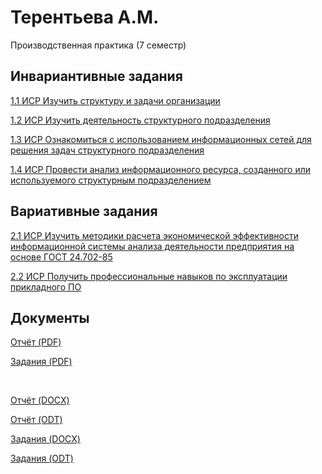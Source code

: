 # Терентьева А.М.
<p>Производственная практика (7 семестр)</p>

## Инвариантивные задания
<p><a href="https://github.com/t-anastasia/tech-prac-7-sem-2021/blob/main/1.1%20%D0%98%D0%A1%D0%A0%20%D0%A2%D0%B5%D1%80%D0%B5%D0%BD%D1%82%D1%8C%D0%B5%D0%B2%D0%B0%20%D0%90.%D0%9C..pdf">1.1 ИСР Изучить структуру и задачи организации</a></p>
<p><a href="https://github.com/t-anastasia/tech-prac-7-sem-2021/blob/main/1.2%20%D0%98%D0%A1%D0%A0%20%D0%A2%D0%B5%D1%80%D0%B5%D0%BD%D1%82%D1%8C%D0%B5%D0%B2%D0%B0%20%D0%90.%D0%9C..pdf">1.2 ИСР Изучить деятельность структурного подразделения</a></p>
<p><a href="https://github.com/t-anastasia/tech-prac-7-sem-2021/blob/main/1.3%20%D0%98%D0%A1%D0%A0%20%D0%A2%D0%B5%D1%80%D0%B5%D0%BD%D1%82%D1%8C%D0%B5%D0%B2%D0%B0%20%D0%90.%D0%9C..pdf">1.3 ИСР Ознакомиться с использованием информационных сетей для решения задач структурного подразделения</a></p>
<p><a href="https://github.com/t-anastasia/tech-prac-7-sem-2021/blob/main/1.4%20%D0%98%D0%A1%D0%A0%20%D0%A2%D0%B5%D1%80%D0%B5%D0%BD%D1%82%D1%8C%D0%B5%D0%B2%D0%B0%20%D0%90.%D0%9C..pdf">1.4 ИСР Провести анализ информационного ресурса, созданного или используемого структурным подразделением</a></p>


## Вариативные задания
<p><a href="https://github.com/t-anastasia/tech-prac-7-sem-2021/blob/main/2.1%20%D0%92%D0%A1%D0%A0%20%D0%A2%D0%B5%D1%80%D0%B5%D0%BD%D1%82%D1%8C%D0%B5%D0%B2%D0%B0%20%D0%90.%D0%9C..pdf">2.1 ИСР Изучить методики расчета экономической эффективности информационной системы анализа деятельности предприятия на основе ГОСТ 24.702-85</a></p>
<p><a href="https://github.com/t-anastasia/tech-prac-7-sem-2021/blob/main/2.2%20%D0%92%D0%A1%D0%A0%20%D0%A2%D0%B5%D1%80%D0%B5%D0%BD%D1%82%D1%8C%D0%B5%D0%B2%D0%B0%20%D0%90.%D0%9C..pdf">2.2 ИСР Получить профессиональные навыков по эксплуатации прикладного ПО</a></p>


## Документы
<p><a href="https://github.com/t-anastasia/tech-prac-7-sem-2021/blob/main/%D0%94%D0%9E%D0%9A%D0%A3%D0%9C%D0%95%D0%9D%D0%A2%D0%AB/%D0%BE%D1%82%D1%87%D0%B5%D1%82_%D1%82%D0%B5%D1%85%D0%BD%D0%BE%D0%BB%D0%BE%D0%B3%D0%B8%D1%87%D0%B5%D1%81%D0%BA%D0%B0%D1%8F_4%D0%BA%D1%83%D1%80%D1%81.pdf">Отчёт (PDF)</a></p>
<p><a href="https://github.com/t-anastasia/tech-prac-7-sem-2021/blob/main/%D0%94%D0%9E%D0%9A%D0%A3%D0%9C%D0%95%D0%9D%D0%A2%D0%AB/%D0%B7%D0%B0%D0%B4%D0%B0%D0%BD%D0%B8%D0%B5_%D1%82%D0%B5%D1%85%D0%BD%D0%BE%D0%BB%D0%BE%D0%B3%D0%B8%D1%87%D0%B5%D1%81%D0%BA%D0%B0%D1%8F_4%D0%BA%D1%83%D1%80%D1%81.pdf">Задания (PDF)</a></p>
<br>

<p><a href="https://github.com/t-anastasia/tech-prac-7-sem-2021/blob/main/%D0%94%D0%9E%D0%9A%D0%A3%D0%9C%D0%95%D0%9D%D0%A2%D0%AB/%D0%BE%D1%82%D1%87%D0%B5%D1%82_%D1%82%D0%B5%D1%85%D0%BD%D0%BE%D0%BB%D0%BE%D0%B3%D0%B8%D1%87%D0%B5%D1%81%D0%BA%D0%B0%D1%8F_4%D0%BA%D1%83%D1%80%D1%81.docx">Отчёт (DOCX)</a></p>
<p><a href="https://github.com/t-anastasia/tech-prac-7-sem-2021/blob/main/%D0%94%D0%9E%D0%9A%D0%A3%D0%9C%D0%95%D0%9D%D0%A2%D0%AB/%D0%BE%D1%82%D1%87%D0%B5%D1%82_%D1%82%D0%B5%D1%85%D0%BD%D0%BE%D0%BB%D0%BE%D0%B3%D0%B8%D1%87%D0%B5%D1%81%D0%BA%D0%B0%D1%8F_4%D0%BA%D1%83%D1%80%D1%81.odt">Отчёт (ODT)</a></p>

<p><a href="https://github.com/t-anastasia/tech-prac-7-sem-2021/blob/main/%D0%94%D0%9E%D0%9A%D0%A3%D0%9C%D0%95%D0%9D%D0%A2%D0%AB/%D0%B7%D0%B0%D0%B4%D0%B0%D0%BD%D0%B8%D0%B5_%D1%82%D0%B5%D1%85%D0%BD%D0%BE%D0%BB%D0%BE%D0%B3%D0%B8%D1%87%D0%B5%D1%81%D0%BA%D0%B0%D1%8F_4%D0%BA%D1%83%D1%80%D1%81.docx">Задания (DOCX)</a></p>
<p><a href="https://github.com/t-anastasia/tech-prac-7-sem-2021/blob/main/%D0%94%D0%9E%D0%9A%D0%A3%D0%9C%D0%95%D0%9D%D0%A2%D0%AB/%D0%B7%D0%B0%D0%B4%D0%B0%D0%BD%D0%B8%D0%B5_%D1%82%D0%B5%D1%85%D0%BD%D0%BE%D0%BB%D0%BE%D0%B3%D0%B8%D1%87%D0%B5%D1%81%D0%BA%D0%B0%D1%8F_4%D0%BA%D1%83%D1%80%D1%81.odt">Задания (ODT)</a></p>
